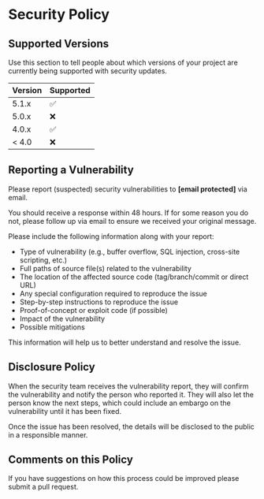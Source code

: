 # Security Policy

## Supported Versions

Use this section to tell people about which versions of your project are
currently being supported with security updates.

| Version | Supported         |
| ------- | ------------------ |
| 5.1.x  | :white_check_mark: |
| 5.0.x  | :x:               |
| 4.0.x  | :white_check_mark: |
| < 4.0  | :x:               |

## Reporting a Vulnerability

Please report (suspected) security vulnerabilities to **[email protected]** via email.

You should receive a response within 48 hours. If for some reason you do not, please follow up via email to ensure we received your original message.

Please include the following information along with your report:

* Type of vulnerability (e.g., buffer overflow, SQL injection, cross-site scripting, etc.)
* Full paths of source file(s) related to the vulnerability
* The location of the affected source code (tag/branch/commit or direct URL)
* Any special configuration required to reproduce the issue
* Step-by-step instructions to reproduce the issue
* Proof-of-concept or exploit code (if possible)
* Impact of the vulnerability
* Possible mitigations

This information will help us to better understand and resolve the issue.

## Disclosure Policy

When the security team receives the vulnerability report, they will confirm the vulnerability and notify the person who reported it. They will also let the person know the next steps, which could include an embargo on the vulnerability until it has been fixed.

Once the issue has been resolved, the details will be disclosed to the public in a responsible manner.

## Comments on this Policy

If you have suggestions on how this process could be improved please submit a pull request.